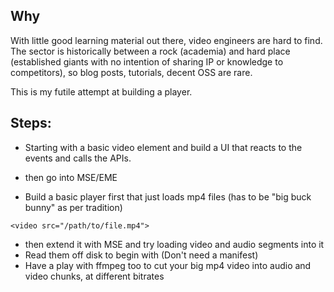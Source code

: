 ## Why

With little good learning material out there, video engineers are hard to find. 
The sector is historically between a rock (academia) and hard place (established giants with no intention of sharing IP or knowledge to competitors), so blog posts, tutorials, decent OSS are rare.

This is my futile attempt at building a player.

## Steps:

- Starting with a basic video element and build a UI that reacts to the events and calls the APIs.
- then go into MSE/EME

- Build a basic player first that just loads mp4 files (has to be "big buck bunny" as per tradition) 

```<video src="/path/to/file.mp4">```

- then extend it with MSE and try loading video and audio segments into it
- Read them off disk to begin with (Don't need a manifest)
- Have a play with ffmpeg too
to cut your big mp4 video into audio and video chunks, at different bitrates